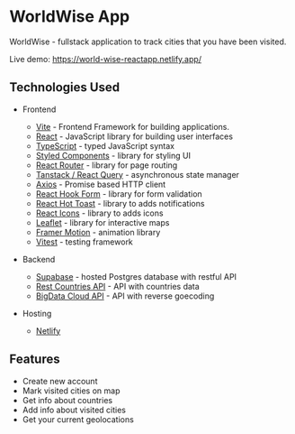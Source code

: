 # WorldWise App

WorldWise - fullstack application to track cities that you have been visited.

Live demo: https://world-wise-reactapp.netlify.app/

## Technologies Used

- Frontend

  - [Vite](https://vitejs.dev/) - Frontend Framework for building applications.
  - [React](https://react.dev/) - JavaScript library for building user interfaces
  - [TypeScript](https://www.typescriptlang.org/) - typed JavaScript syntax
  - [Styled Components](https://styled-components.com/) - library for styling UI
  - [React Router](https://reactrouter.com/en/main) - library for page routing
  - [Tanstack / React Query](https://tanstack.com/) - asynchronous state manager
  - [Axios](https://axios-http.com/) - Promise based HTTP client
  - [React Hook Form](https://react-hook-form.com) - library for form validation
  - [React Hot Toast](https://react-hot-toast.com) - library to adds notifications
  - [React Icons](https://react-icons.github.io/react-icons/) - library to adds icons
  - [Leaflet](https://leafletjs.com/) - library for interactive maps
  - [Framer Motion](https://www.framer.com/motion/) - animation library
  - [Vitest](https://vitest.dev) - testing framework

- Backend

  - [Supabase](https://supabase.com/) - hosted Postgres database with restful API
  - [Rest Countries API](https://restcountries.com/) - API with countries data
  - [BigData Cloud API](https://www.bigdatacloud.com/) - API with reverse goecoding

- Hosting
  - [Netlify](https://app.netlify.com/)

## Features

- Create new account
- Mark visited cities on map
- Get info about countries
- Add info about visited cities
- Get your current geolocations
